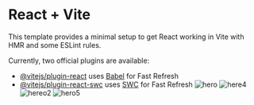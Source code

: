 # React + Vite

This template provides a minimal setup to get React working in Vite with HMR and some ESLint rules.

Currently, two official plugins are available:

- [@vitejs/plugin-react](https://github.com/vitejs/vite-plugin-react/blob/main/packages/plugin-react/README.md) uses [Babel](https://babeljs.io/) for Fast Refresh
- [@vitejs/plugin-react-swc](https://github.com/vitejs/vite-plugin-react-swc) uses [SWC](https://swc.rs/) for Fast Refresh
![hero](https://github.com/ead8/nike_react_tailwindcss/assets/124612983/5fcef551-c99d-4adf-be14-fa8cef707e00)
![here4](https://github.com/ead8/nike_react_tailwindcss/assets/124612983/3ea1f681-e8d3-42f3-a0e8-2cff714aed33)
![hereo2](https://github.com/ead8/nike_react_tailwindcss/assets/124612983/3d42fc05-9a31-422f-a780-0900f7c2843c)
![hero5](https://github.com/ead8/nike_react_tailwindcss/assets/124612983/1056c229-d12b-4248-9ee0-834c6cd08434)
